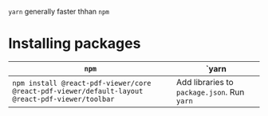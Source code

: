 `yarn` generally faster thhan `npm`


# Installing packages 
| `npm` | `yarn |
| -------- | ------- |
| `npm install @react-pdf-viewer/core @react-pdf-viewer/default-layout @react-pdf-viewer/toolbar` | Add libraries to `package.json`. Run `yarn`|


